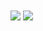 
<img align='center' src="https://github-readme-stats.vercel.app/api?username=matthprost&show_icons=true&theme=default">

<img align='center' src="https://github-readme-stats.vercel.app/api/top-langs/?username=matthprost&layout=compact">
